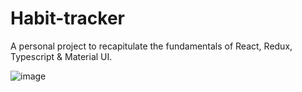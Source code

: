 # Habit-tracker

A personal project to recapitulate the fundamentals of React, Redux, Typescript & Material UI.

![image](https://github.com/user-attachments/assets/7edb8399-74c6-4b8a-a983-ad747e9d342e)
